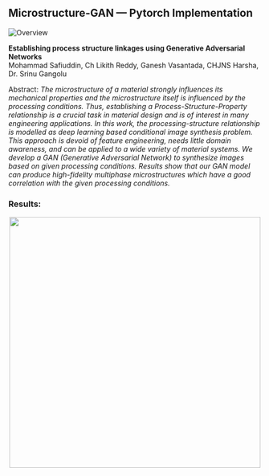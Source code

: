 ## Microstructure-GAN &mdash; Pytorch Implementation

![Overview](https://github.com/safi842/Microstructure-GAN/blob/main/docs/Omni%20BigGAN%20-%20Overview.jpg)

**Establishing process structure linkages using Generative Adversarial Networks**<br>
Mohammad Safiuddin, Ch Likith Reddy, Ganesh Vasantada, CHJNS Harsha, Dr. Srinu Gangolu<br>

[comment]: <> (Tero Karras, Samuli Laine, Miika Aittala, Janne Hellsten, Jaakko Lehtinen, Timo Aila<br>)
[comment]: <> (Paper: http://arxiv.org/abs/1912.04958<br>)

Abstract: *The microstructure of a material strongly influences its mechanical properties
and the microstructure itself is influenced by the processing conditions. Thus,
establishing a Process-Structure-Property relationship is a crucial task in material design and is of interest in many engineering applications. In this work,
the processing-structure relationship is modelled as deep learning based conditional image synthesis problem. This approach is devoid of feature engineering,
needs little domain awareness, and can be applied to a wide variety of material
systems. We develop a GAN (Generative Adversarial Network) to synthesize
images based on given processing conditions. Results show that our GAN model
can produce high-fidelity multiphase microstructures which have a good correlation with the given processing conditions.*

### Results:

<p align="center">
  <img src="https://github.com/safi842/Microstructure-GAN/blob/main/docs/Gen%20vs%20Real.jpg" width="500" />
</p>

